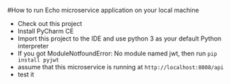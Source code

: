 #How to run Echo microservice application on your local machine
* Check out this project
* Install PyCharm CE
* Import this project to the IDE and use python 3 as your default Python interpreter
* If you got ModuleNotfoundError: No module named jwt, then run ```pip install pyjwt```
* assume that this microservice is running at ```http://localhost:8008/api```
* test it
